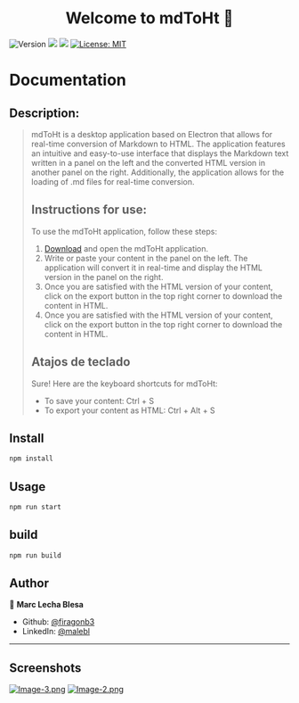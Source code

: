 <h1 align="center">Welcome to mdToHt 👋</h1>
<p>
  <img alt="Version" src="https://img.shields.io/badge/version-0.1.6-blue.svg?cacheSeconds=2592000" />
  <img src="https://img.shields.io/badge/npm-8.19.2-blue.svg" />
  <img src="https://img.shields.io/badge/node-18.12.1-blue.svg" />
  <a href="#" target="_blank">
    <img alt="License: MIT" src="https://img.shields.io/badge/License-MIT-yellow.svg" />
  </a>
</p>

# Documentation

## Description:
> mdToHt is a desktop application based on Electron that allows for real-time conversion of Markdown to HTML. The application features an intuitive and easy-to-use interface that displays the Markdown text written in a panel on the left and the converted HTML version in another panel on the right. Additionally, the application allows for the loading of .md files for real-time conversion. 
>## Instructions for use:
>To use the mdToHt application, follow these steps:
>1. <a href="https://github.com/firagonb3/mdToHt/releases/tag/0.1" target="_blank">Download</a> and open the mdToHt application.
>2. Write or paste your content in the panel on the left. The application will convert it in real-time and display the HTML version in the panel on the right.
>3. Once you are satisfied with the HTML version of your content, click on the export button in the top right corner to download the content in HTML.
>4. Once you are satisfied with the HTML version of your content, click on the export button in the top right corner to download the content in HTML.
>## Atajos de teclado
>Sure! Here are the keyboard shortcuts for mdToHt:
>+ To save your content: Ctrl + S
>+ To export your content as HTML: Ctrl + Alt + S


## Install

```sh
npm install
```

## Usage

```sh
npm run start
```

## build

```sh
npm run build
```

## Author

👤 **Marc Lecha Blesa**

* Github: [@firagonb3](https://github.com/firagonb3)
* LinkedIn: [@malebl](https://linkedin.com/in/malebl)

---
## Screenshots

[![Image-3.png](https://i.postimg.cc/dtHPB8V9/Image-3.png)](https://postimg.cc/SJMvQY8X)
[![Image-2.png](https://i.postimg.cc/DwJDPHD2/Image-2.png)](https://postimg.cc/xXQt0xn7)

